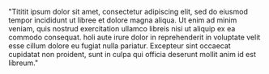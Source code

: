 "Tititit ipsum dolor sit amet, consectetur adipiscing elit, sed do eiusmod
tempor
incididunt ut libree et dolore magna aliqua. Ut enim ad minim veniam, quis
nostrud exercitation ullamco libreis nisi ut aliquip ex ea
commodo consequat. holi aute irure dolor in reprehenderit in voluptate 
velit esse cillum dolore eu fugiat nulla pariatur. Excepteur
sint occaecat cupidatat non proident, sunt in culpa qui officia
deserunt mollit anim id est libreum."
    